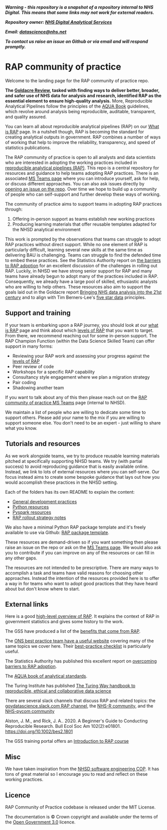 ***Warning - this repository is a snapshot of a repository internal to NHS Digital.
This means that some links may not work for external readers.***

***Repository owner: [NHS Digital Analytical Services](https://github.com/NHSDigital/data-analytics-services)***

***Email: [datascience@nhs.net](mailto:datascience@nhs.net)***

***To contact us raise an issue on Github or via email and will respond promptly.***

# RAP community of practice
Welcome to the landing page for the RAP community of practice repo. 

**The [Goldacre Review](https://www.gov.uk/government/publications/better-broader-safer-using-health-data-for-research-and-analysis), tasked with finding ways to deliver better, broader, and safer use of NHS data for analysis and research, identified RAP as the essential element to ensure high-quality analysis.** More, Reproducible Analytical Pipelines follow the principles of the [AQUA Book](https://www.gov.uk/government/publications/the-aqua-book-guidance-on-producing-quality-analysis-for-government) guidelines, which revolve around analysis being reproducible, auditable, transparent, and quality assured. 

You can learn all about reproducible analytical pipelines (RAP) on our [What is RAP](what-is-RAP.md) page. In a nutshell though, RAP is becoming the standard for creating analytical outputs in government. RAP combines a number of ways of working that help to improve the reliability, transparency, and speed of statistics publications. 

The RAP community of practice is open to all analysts and data scientists who are interested in adopting the working practices included in [reproducible analytical pipelines (RAP)](what-is-RAP.md). This repo is a central repository for resources and guidance to help teams adopting RAP practices. There is an associated [MS Teams page](https://teams.microsoft.com/l/channel/19%3aEnoJ_c3NIwcWaLoqHyrbmiui8SI-8lZ1B2SvxNuGbyU1%40thread.tacv2/General?groupId=1c1528d7-030e-48eb-92cf-dc0f6a618ea0&tenantId=50f6071f-bbfe-401a-8803-673748e629e2) where you can introduce yourself, ask for help, or discuss different approaches. You can also ask issues directly by [opening an issue on the repo](https://github.com/NHSDigital/rap-community-of-practice/issues). Over time we hope to build up a community of people who can self-support and further develop these ways of working.

The community of practice aims to support teams in adopting RAP practices through: 
1. Offering in-person support as teams establish new working practices
2. Producing learning materials that offer reusable templates adapted for the NHSD analytical environment

This work is prompted by the observations that teams can struggle to adopt RAP practices without direct support. While no one element of RAP is particularly difficult, learning several new skills at the same time as delivering BAU is challenging. Teams can struggle to find the defended time to embed these practices. See the Statistics Authority report on [the barriers to RAP adoption](https://osr.statisticsauthority.gov.uk/publication/reproducible-analytical-pipelines-overcoming-barriers-to-adoption/) for an excellent discussion of the challenges in rolling out RAP. Luckily, in NHSD we have strong senior support for RAP and many teams have already begun to adopt many of the practices included in RAP. Consequently, we already have a large pool of skilled, ethusiastic analysts who are willing to help others. These resources also aim to support the goals laid out in the Goldacre report [Bringing NHS data analysis into the 21st century](https://journals.sagepub.com/doi/10.1177/0141076820930666) and to align with Tim Berners-Lee's [five star data](https://5stardata.info/en/) principles.

## Support and training
If your team is embarking upon a RAP journey, you should look at our [what is RAP](what-is-RAP.md) page and think about which [levels of RAP](what-is-RAP.md#levels-of-rap) that you want to target. From there, we recommend reaching out for some in-person support. The RAP Champion Function (within the Data Science Skilled Team) can offer support in many forms:
* Reviewing your RAP work and assessing your progress against the [levels of RAP](what-is-RAP.md#levels-of-rap)
* Peer review of code
* Workshops for a specific RAP capability
* Consultancy style engagement where we plan a migration strategy
* Pair coding
* Shadowing another team

If you want to talk about any of this then please reach out on the [RAP community of practice MS Teams](https://teams.microsoft.com/l/channel/19%3aEnoJ_c3NIwcWaLoqHyrbmiui8SI-8lZ1B2SvxNuGbyU1%40thread.tacv2/General?groupId=1c1528d7-030e-48eb-92cf-dc0f6a618ea0&tenantId=50f6071f-bbfe-401a-8803-673748e629e2) page (internal to NHSD). 

We maintain a list of people who are willing to dedicate some time to support others. Please add your name to the mix if you are willing to support someone else. You don't need to be an expert - just willing to share what you know. 


## Tutorials and resources
As we work alongside teams, we try to produce reusable learning materials pitched at specifically supporting NHSD teams. We try (with partial success) to avoid reproducing guidance that is easily available online. Instead, we link to lots of external resources where you can self-serve. Our focus instead aims to create some bespoke guidance that lays out how you would accomplish these practices in the NHSD setting.

Each of the folders has its own README to explain the content:
* [General development practices](development-approach/)
* [Python resources](python/)
* [Pyspark resources](pyspark/)
* [RAP rollout strategy notes](./rollout-approach/)

We also have a minimal Python RAP package template and it's freely available to use via Github: [RAP package template](https://github.com/NHSDigital/rap-package-template).

These resources are demand-driven so if you want something then please raise an issue on the repo or ask on the [MS Teams page](https://teams.microsoft.com/l/channel/19%3aEnoJ_c3NIwcWaLoqHyrbmiui8SI-8lZ1B2SvxNuGbyU1%40thread.tacv2/General?groupId=1c1528d7-030e-48eb-92cf-dc0f6a618ea0&tenantId=50f6071f-bbfe-401a-8803-673748e629e2). We would also ask you to contribute if you can improve on any of the resources or can fill in any other gaps. 

The resources are not intended to be prescriptive. There are many ways to accomplish a task and teams have valid reasons for choosing other approaches. Instead the intention of the resources provided here is to offer a way in for teams who want to adopt good practices that they have heard about but don't know where to start.


## External links
Here is a good [high-level overview of RAP](https://dataingovernment.blog.gov.uk/2017/03/27/reproducible-analytical-pipeline/). It explains the context of RAP in government statistics and gives some history to the work. 

The GSS have produced a list of the [benefits that come from RAP](https://gss.civilservice.gov.uk/reproducible-analytical-pipelines/benefits-to-government-from-reproducible-analytical-pipelines/).

The [ONS best practice team have a useful website](https://best-practice-and-impact.github.io/qa-of-code-guidance/intro.html) covering many of the same topics we cover here. Their [best-practice checklist](https://best-practice-and-impact.github.io/qa-of-code-guidance/checklist_higher.html)  is particularly useful.

The Statistics Authority has published this excellent report on [overcoming barriers to RAP adoption](https://osr.statisticsauthority.gov.uk/publication/reproducible-analytical-pipelines-overcoming-barriers-to-adoption/).

The [AQUA book of analytical standards](https://www.gov.uk/government/publications/the-aqua-book-guidance-on-producing-quality-analysis-for-government).

The Turing Institute has published [The Turing Way handbook to reproducible, ethical and collaborative data science](https://the-turing-way.netlify.app/welcome.html)

There are several slack channels that discuss RAP and related topics: the [govdatascience.slack.com RAP channel](https://govdatascience.slack.com/archives/C6H22U3H9), the [NHS-R community](nhsrcommunity.slack.com), and the [NHS-pycom community](nhs-pycom.slack.com)

Alston, J. M., and Rick, J. A.. 2020. A Beginner's Guide to Conducting Reproducible Research. Bull Ecol Soc Am 102(2):e01801. https://doi.org/10.1002/bes2.1801

The GSS training portal offers an [Introduction to RAP course](https://gss.civilservice.gov.uk/training/introduction-to-reproducible-analytical-pipelines-rap/)



## Misc
We have taken inspiration from the [NHSD software engineering COP](https://github.com/NHSDigital/software-engineering-quality-framework/blob/master/insights/review.md). It has tons of great material so I encourage you to read and reflect on these working practices.

## Licence
RAP Community of Practice codebase is released under the MIT License.

The documentation is © Crown copyright and available under the terms of the [Open Government 3.0](https://www.nationalarchives.gov.uk/doc/open-government-licence/version/3/) licence.


